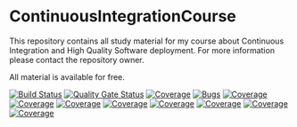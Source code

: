 # ContinuousIntegrationCourse

This repository contains all study material for my course about Continuous Integration and High Quality Software deployment. For more information please contact the repository owner.

All material is available for free.

[![Build Status](https://travis-ci.org/LoreScianatico/ContinuousIntegrationCourse.svg?branch=master)](https://travis-ci.org/LoreScianatico/ContinuousIntegrationCourse)
[![Quality Gate Status](https://sonarcloud.io/api/project_badges/measure?project=LoreScianatico_ContinuousIntegrationCourse&metric=alert_status)](https://sonarcloud.io/dashboard?id=LoreScianatico_ContinuousIntegrationCourse)
[![Coverage](https://sonarcloud.io/api/project_badges/measure?project=LoreScianatico_ContinuousIntegrationCourse&metric=coverage)](https://sonarcloud.io/api/project_badges/measure?project=LoreScianatico_ContinuousIntegrationCourse&metric=coverage)
[![Bugs](https://sonarcloud.io/api/project_badges/measure?project=LoreScianatico_ContinuousIntegrationCourse&metric=bugs)](https://sonarcloud.io/api/project_badges/measure?project=LoreScianatico_ContinuousIntegrationCourse&metric=bugs)
[![Coverage](https://sonarcloud.io/api/project_badges/measure?project=LoreScianatico_ContinuousIntegrationCourse&metric=code_smells)](https://sonarcloud.io/api/project_badges/measure?project=LoreScianatico_ContinuousIntegrationCourse&metric=code_smells)
[![Coverage](https://sonarcloud.io/api/project_badges/measure?project=LoreScianatico_ContinuousIntegrationCourse&metric=duplicated_lines_density)](https://sonarcloud.io/api/project_badges/measure?project=LoreScianatico_ContinuousIntegrationCourse&metric=duplicated_lines_density)
[![Coverage](https://sonarcloud.io/api/project_badges/measure?project=LoreScianatico_ContinuousIntegrationCourse&metric=sqale_rating)](https://sonarcloud.io/api/project_badges/measure?project=LoreScianatico_ContinuousIntegrationCourse&metric=sqale_rating)
[![Coverage](https://sonarcloud.io/api/project_badges/measure?project=LoreScianatico_ContinuousIntegrationCourse&metric=reliability_rating)](https://sonarcloud.io/api/project_badges/measure?project=LoreScianatico_ContinuousIntegrationCourse&metric=reliability_rating)
[![Coverage](https://sonarcloud.io/api/project_badges/measure?project=LoreScianatico_ContinuousIntegrationCourse&metric=security_rating)](https://sonarcloud.io/api/project_badges/measure?project=LoreScianatico_ContinuousIntegrationCourse&metric=security_rating)
[![Coverage](https://sonarcloud.io/api/project_badges/measure?project=LoreScianatico_ContinuousIntegrationCourse&metric=sqale_index)](https://sonarcloud.io/api/project_badges/measure?project=LoreScianatico_ContinuousIntegrationCourse&metric=sqale_index)
[![Coverage](https://sonarcloud.io/api/project_badges/measure?project=LoreScianatico_ContinuousIntegrationCourse&metric=vulnerabilities)](https://sonarcloud.io/api/project_badges/measure?project=LoreScianatico_ContinuousIntegrationCourse&metric=vulnerabilities)
[![Coverage](https://sonarcloud.io/api/project_badges/measure?project=LoreScianatico_ContinuousIntegrationCourse&metric=ncloc)](https://sonarcloud.io/api/project_badges/measure?project=LoreScianatico_ContinuousIntegrationCourse&metric=ncloc)
